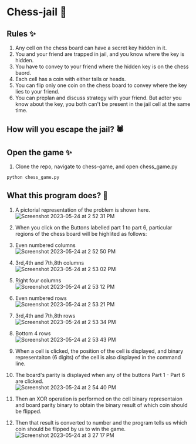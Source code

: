 # Chess-jail 🌟

## Rules ✨
1. Any cell on the chess board can have a secret key hidden in it.
2. You and your friend are trapped in jail, and you know where the key is hidden.
3. You have to convey to your friend where the hidden key is on the chess baord.
4. Each cell has a coin with either tails or heads. 
5. You can flip only one coin on the chess board to convey where the key lies to your friend.
6. You can preplan and discuss strategy with your friend. But adter you know about the key, you both can't be present in the jail cell at the same time.

## How will you escape the jail? 🕷️ 


## Open the game ✨
1. Clone the repo, navigate to chess-game, and open chess_game.py
```python
python chess_game.py
```

## What this program does? 🎯

1. A pictorial representation of the problem is shown here. <br> ![Screenshot 2023-05-24 at 2 52 31 PM](https://github.com/rajuljha/chess-game/assets/34140028/d74e788b-2a5b-4cfd-a0ea-5ac6e21548f9)

2. When you click on the Buttons labelled part 1 to part 6, particular regions of the chess board will be highlited as follows:
  1. Even numbered columns <br> ![Screenshot 2023-05-24 at 2 52 50 PM](https://github.com/rajuljha/chess-game/assets/34140028/1e09a970-d6b4-4487-917a-ee7cc262a201)
    
  2. 3rd,4th and 7th,8th columns <br> ![Screenshot 2023-05-24 at 2 53 02 PM](https://github.com/rajuljha/chess-game/assets/34140028/fcb58147-f37a-4d2f-8680-2dcc5166a256)

  3. Right four columns  <br> ![Screenshot 2023-05-24 at 2 53 12 PM](https://github.com/rajuljha/chess-game/assets/34140028/a38cdd57-c277-4b29-bb87-02f774e03824)
  
  4. Even numbered rows <br> ![Screenshot 2023-05-24 at 2 53 21 PM](https://github.com/rajuljha/chess-game/assets/34140028/dd60652f-c9bb-44e9-b9fb-094c0e08742f)

  5. 3rd,4th and 7th,8th rows <br> ![Screenshot 2023-05-24 at 2 53 34 PM](https://github.com/rajuljha/chess-game/assets/34140028/9652f260-e126-430e-a6ac-6739094a12bb)

  6. Bottom 4 rows <br> ![Screenshot 2023-05-24 at 2 53 43 PM](https://github.com/rajuljha/chess-game/assets/34140028/5ea8cb57-e49e-40b8-93a4-28b6043dc87f)

3. When a cell is clicked, the position of the cell is displayed, and binary representaiton (6 digits) of the cell is also displayed in the command line.
4. The board's parity is displayed when any of the buttons Part 1 - Part 6 are clicked. <br> ![Screenshot 2023-05-24 at 2 54 40 PM](https://github.com/rajuljha/chess-game/assets/34140028/81095a40-44e6-462e-8c5a-ccdfdaa70d92) 
5. Then an XOR operation is performed on the cell binary representaion and board parity binary to obtain the binary result of which coin should be flipped.
6. Then that result is converted to number and the program tells us which coin should be flipped by us to win the game. <br>
![Screenshot 2023-05-24 at 3 27 17 PM](https://github.com/rajuljha/chess-game/assets/34140028/d0e24ca4-bfe6-4933-9ae0-bc81c4a81cae)
